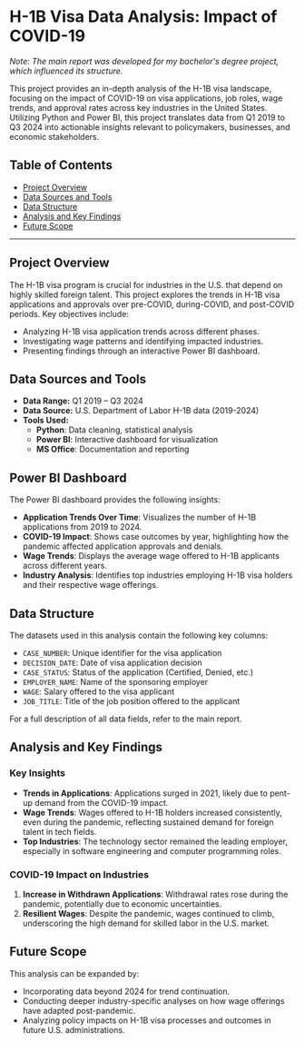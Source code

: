 # H-1B Visa Data Analysis: Impact of COVID-19

*Note: The main report was developed for my bachelor's degree project, which influenced its structure.*

This project provides an in-depth analysis of the H-1B visa landscape, focusing on the impact of COVID-19 on visa applications, job roles, wage trends, and approval rates across key industries in the United States. Utilizing Python and Power BI, this project translates data from Q1 2019 to Q3 2024 into actionable insights relevant to policymakers, businesses, and economic stakeholders.

## Table of Contents
- [Project Overview](#project-overview)
- [Data Sources and Tools](#data-sources-and-tools)
- [Data Structure](#data-structure)
- [Analysis and Key Findings](#analysis-and-key-findings)
- [Future Scope](#future-scope)

---

## Project Overview
The H-1B visa program is crucial for industries in the U.S. that depend on highly skilled foreign talent. This project explores the trends in H-1B visa applications and approvals over pre-COVID, during-COVID, and post-COVID periods. Key objectives include:
- Analyzing H-1B visa application trends across different phases.
- Investigating wage patterns and identifying impacted industries.
- Presenting findings through an interactive Power BI dashboard.

## Data Sources and Tools
- **Data Range:** Q1 2019 – Q3 2024
- **Data Source:** U.S. Department of Labor H-1B data (2019-2024)
- **Tools Used:** 
  - **Python**: Data cleaning, statistical analysis
  - **Power BI**: Interactive dashboard for visualization
  - **MS Office**: Documentation and reporting

## Power BI Dashboard
The Power BI dashboard provides the following insights:
- **Application Trends Over Time**: Visualizes the number of H-1B applications from 2019 to 2024.
- **COVID-19 Impact**: Shows case outcomes by year, highlighting how the pandemic affected application approvals and denials.
- **Wage Trends**: Displays the average wage offered to H-1B applicants across different years.
- **Industry Analysis**: Identifies top industries employing H-1B visa holders and their respective wage offerings.

## Data Structure
The datasets used in this analysis contain the following key columns:
- `CASE_NUMBER`: Unique identifier for the visa application
- `DECISION_DATE`: Date of visa application decision
- `CASE_STATUS`: Status of the application (Certified, Denied, etc.)
- `EMPLOYER_NAME`: Name of the sponsoring employer
- `WAGE`: Salary offered to the visa applicant
- `JOB_TITLE`: Title of the job position offered to the applicant

For a full description of all data fields, refer to the main report.

## Analysis and Key Findings
### Key Insights
- **Trends in Applications**: Applications surged in 2021, likely due to pent-up demand from the COVID-19 impact.
- **Wage Trends**: Wages offered to H-1B holders increased consistently, even during the pandemic, reflecting sustained demand for foreign talent in tech fields.
- **Top Industries**: The technology sector remained the leading employer, especially in software engineering and computer programming roles.

### COVID-19 Impact on Industries
1. **Increase in Withdrawn Applications**: Withdrawal rates rose during the pandemic, potentially due to economic uncertainties.
2. **Resilient Wages**: Despite the pandemic, wages continued to climb, underscoring the high demand for skilled labor in the U.S. market.

## Future Scope
This analysis can be expanded by:
- Incorporating data beyond 2024 for trend continuation.
- Conducting deeper industry-specific analyses on how wage offerings have adapted post-pandemic.
- Analyzing policy impacts on H-1B visa processes and outcomes in future U.S. administrations.
